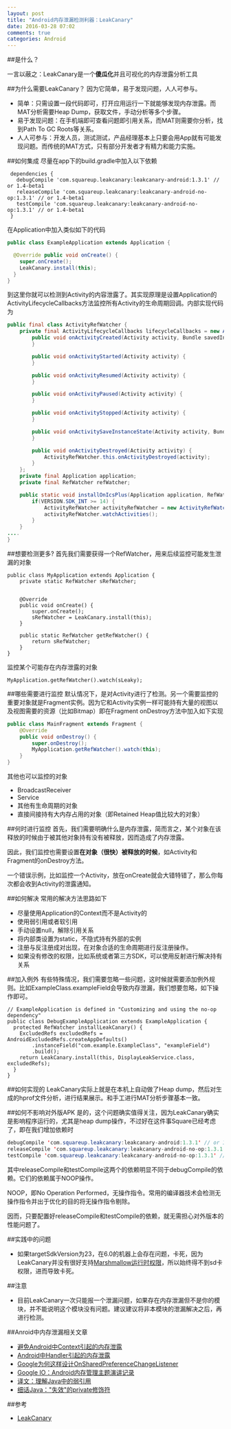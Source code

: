 ```yaml
---
layout: post
title: "Android内存泄漏检测利器：LeakCanary"
date: 2016-03-28 07:02
comments: true
categories: Android
---
```


##是什么？

一言以蔽之：LeakCanary是一个**傻瓜化**并且可视化的内存泄露分析工具

##为什么需要LeakCanary？
因为它简单，易于发现问题，人人可参与。

  * 简单：只需设置一段代码即可，打开应用运行一下就能够发现内存泄露。而MAT分析需要Heap Dump，获取文件，手动分析等多个步骤。
  * 易于发现问题：在手机端即可查看问题即引用关系，而MAT则需要你分析，找到Path To GC Roots等关系。
  * 人人可参与：开发人员，测试测试，产品经理基本上只要会用App就有可能发现问题。而传统的MAT方式，只有部分开发者才有精力和能力实施。

<!--more-->
##如何集成
尽量在app下的build.gradle中加入以下依赖
```
 dependencies {
   debugCompile 'com.squareup.leakcanary:leakcanary-android:1.3.1' // or 1.4-beta1
   releaseCompile 'com.squareup.leakcanary:leakcanary-android-no-op:1.3.1' // or 1.4-beta1
   testCompile 'com.squareup.leakcanary:leakcanary-android-no-op:1.3.1' // or 1.4-beta1
 }
```

在Application中加入类似如下的代码
```java
public class ExampleApplication extends Application {

  @Override public void onCreate() {
    super.onCreate();
    LeakCanary.install(this);
  }
}
```

到这里你就可以检测到Activity的内容泄露了。其实现原理是设置Application的ActivityLifecycleCallbacks方法监控所有Activity的生命周期回调。内部实现代码为
```java
public final class ActivityRefWatcher {
    private final ActivityLifecycleCallbacks lifecycleCallbacks = new ActivityLifecycleCallbacks() {
        public void onActivityCreated(Activity activity, Bundle savedInstanceState) {
        }

        public void onActivityStarted(Activity activity) {
        }

        public void onActivityResumed(Activity activity) {
        }

        public void onActivityPaused(Activity activity) {
        }

        public void onActivityStopped(Activity activity) {
        }

        public void onActivitySaveInstanceState(Activity activity, Bundle outState) {
        }

        public void onActivityDestroyed(Activity activity) {
            ActivityRefWatcher.this.onActivityDestroyed(activity);
        }
    };
    private final Application application;
    private final RefWatcher refWatcher;

    public static void installOnIcsPlus(Application application, RefWatcher refWatcher) {
        if(VERSION.SDK_INT >= 14) {
            ActivityRefWatcher activityRefWatcher = new ActivityRefWatcher(application, refWatcher);
            activityRefWatcher.watchActivities();
        }
    }
....
}
```

##想要检测更多?
首先我们需要获得一个RefWatcher，用来后续监控可能发生泄漏的对象
```
public class MyApplication extends Application {
    private static RefWatcher sRefWatcher;


    @Override
    public void onCreate() {
        super.onCreate();
        sRefWatcher = LeakCanary.install(this);
    }

    public static RefWatcher getRefWatcher() {
        return sRefWatcher;
    }
}
```

监控某个可能存在内存泄露的对象
```
MyApplication.getRefWatcher().watch(sLeaky);
```
##哪些需要进行监控
默认情况下，是对Activity进行了检测。另一个需要监控的重要对象就是Fragment实例。因为它和Activity实例一样可能持有大量的视图以及视图需要的资源（比如Bitmap）即在Fragment onDestroy方法中加入如下实现
```java
public class MainFragment extends Fragment {
    @Override
    public void onDestroy() {
        super.onDestroy();
        MyApplication.getRefWatcher().watch(this);
    }
}
```

其他也可以监控的对象

  * BroadcastReceiver
  * Service
  * 其他有生命周期的对象
  * 直接间接持有大内存占用的对象（即Retained Heap值比较大的对象）

##何时进行监控
首先，我们需要明确什么是内存泄露，简而言之，某个对象在该释放的时候由于被其他对象持有没有被释放，因而造成了内存泄露。

因此，我们监控也需要设置**在对象（很快）被释放的时候**，如Activity和Fragment的onDestroy方法。

一个错误示例，比如监控一个Activity，放在onCreate就会大错特错了，那么你每次都会收到Activity的泄露通知。

##如何解决
常用的解决方法思路如下

  * 尽量使用Application的Context而不是Activity的
  * 使用弱引用或者软引用
  * 手动设置null，解除引用关系
  * 将内部类设置为static，不隐式持有外部的实例
  * 注册与反注册成对出现，在对象合适的生命周期进行反注册操作。
  * 如果没有修改的权限，比如系统或者第三方SDK，可以使用反射进行解决持有关系




##加入例外
有些特殊情况，我们需要忽略一些问题，这时候就需要添加例外规则。比如ExampleClass.exampleField会导致内存泄漏，我们想要忽略，如下操作即可。
```
// ExampleApplication is defined in "Customizing and using the no-op dependency"
public class DebugExampleApplication extends ExampleApplication {
  protected RefWatcher installLeakCanary() {
    ExcludedRefs excludedRefs = AndroidExcludedRefs.createAppDefaults()
        .instanceField("com.example.ExampleClass", "exampleField")
        .build();
    return LeakCanary.install(this, DisplayLeakService.class, excludedRefs);
  }
}
```

##如何实现的
LeakCanary实际上就是在本机上自动做了Heap dump，然后对生成的hprof文件分析，进行结果展示。和手工进行MAT分析步骤基本一致。

##如何不影响对外版APK
是的，这个问题确实值得关注，因为LeakCanary确实是影响程序运行的，尤其是heap dump操作，不过好在这件事Square已经考虑了，即在我们增加依赖时
```java
debugCompile 'com.squareup.leakcanary:leakcanary-android:1.3.1' // or 1.4-beta1
releaseCompile 'com.squareup.leakcanary:leakcanary-android-no-op:1.3.1' // or 1.4-beta1
testCompile 'com.squareup.leakcanary:leakcanary-android-no-op:1.3.1' // or 1.4-beta1
```
其中releaseCompile和testCompile这两个的依赖明显不同于debugCompile的依赖。它们的依赖属于NOOP操作。

NOOP，即No Operation Performed，无操作指令。常用的编译器技术会检测无操作指令并出于优化的目的将无操作指令剔除。

因而，只要配置好releaseCompile和testCompile的依赖，就无需担心对外版本的性能问题了。



##实践中的问题
  * 如果targetSdkVersion为23，在6.0的机器上会存在问题，卡死，因为LeakCanary并没有很好支持[Marshmallow运行时权限](http://droidyue.com/blog/2016/01/17/understanding-marshmallow-runtime-permission/)，所以始终得不到sd卡权限，进而导致卡死。

##注意
  * 目前LeakCanary一次只能报一个泄漏问题，如果存在内存泄漏但不是你的模块，并不能说明这个模块没有问题。建议建议将非本模块的泄漏解决之后，再进行检测。

##Anroid中内存泄漏相关文章
  * [避免Android中Context引起的内存泄露](http://droidyue.com/blog/2015/04/12/avoid-memory-leaks-on-context-in-android/)
  * [Android中Handler引起的内存泄露](http://droidyue.com/blog/2014/12/28/in-android-handler-classes-should-be-static-or-leaks-might-occur/)
  * [Google为何这样设计OnSharedPreferenceChangeListener](http://droidyue.com/blog/2014/11/29/why-onsharedpreferencechangelistener-was-not-called/)
  * [Google IO：Android内存管理主题演讲记录](http://droidyue.com/blog/2014/11/02/note-for-google-io-memory-management-for-android-chinese-edition/)
  * [译文：理解Java中的弱引用](http://droidyue.com/blog/2014/10/12/understanding-weakreference-in-java/)
  * [细话Java："失效"的private修饰符](http://droidyue.com/blog/2014/10/02/the-private-modifier-in-java/)

##参考
  * [LeakCanary](https://github.com/square/leakcanary)
